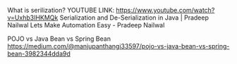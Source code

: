 


What is serilization?
YOUTUBE LINK: https://www.youtube.com/watch?v=Uxhb3IHKMQk
Serialization and De-Serialization in Java | Pradeep Nailwal
Lets Make Automation Easy - Pradeep Nailwal


POJO vs Java Bean vs Spring Bean
https://medium.com/@manjupanthangi33597/pojo-vs-java-bean-vs-spring-bean-3982344dda9d




